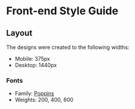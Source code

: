 # Front-end Style Guide

## Layout

The designs were created to the following widths:

- Mobile: 375px
- Desktop: 1440px

### Fonts

- Family: [Poppins](https://fonts.google.com/specimen/Poppins)
- Weights: 200, 400, 600

